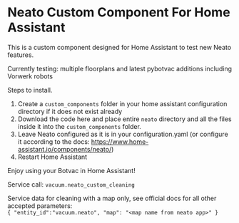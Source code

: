 # Neato Custom Component For Home Assistant

This is a custom component designed for Home Assistant to test new Neato features.

Currently testing: multiple floorplans and latest pybotvac additions including Vorwerk robots

Steps to install.

1. Create a `custom_components` folder in your home assistant configuration directory if it does not exist already
2. Download the code here and place entire `neato` directory and all the files inside it into the `custom_components` folder.
3. Leave Neato configured as it is in your configuration.yaml (or configure it according to the docs: https://www.home-assistant.io/components/neato/)
4. Restart Home Assistant

Enjoy using your Botvac in Home Assistant!

Service call: `vacuum.neato_custom_cleaning`

Service data for cleaning with a map only, see official docs for all other accepted parameters:  
`
{
"entity_id":"vacuum.neato",
"map": "<map name from neato app>"
}
`
